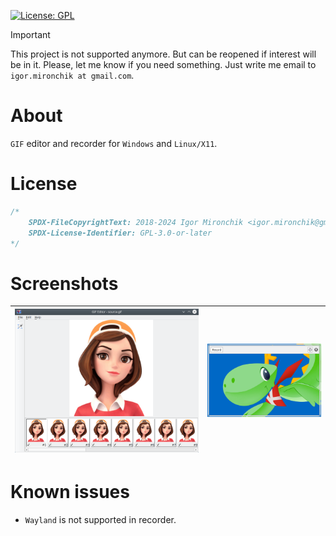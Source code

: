 [![License: GPL](https://img.shields.io/badge/license-GPLv3-blue
)](https://opensource.org/license/GPL-3.0)

> [!IMPORTANT]
>
> This project is not supported anymore. But can be reopened if interest will
> be in it. Please, let me know if you need something. Just write me email to
> `igor.mironchik at gmail.com`.

# About

`GIF` editor and recorder for `Windows` and `Linux/X11`.

# License

```cpp
/*
	SPDX-FileCopyrightText: 2018-2024 Igor Mironchik <igor.mironchik@gmail.com>
	SPDX-License-Identifier: GPL-3.0-or-later
*/
```

# Screenshots

| ![](editor.png) | ![](recorder.png) |
| --- | --- |


# Known issues

* `Wayland` is not supported in recorder.
